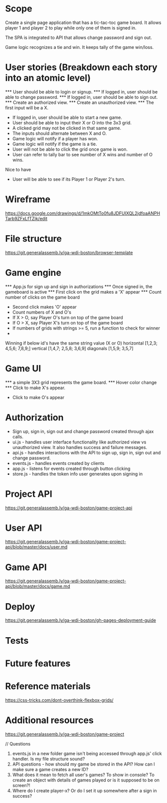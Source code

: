 # Scope
Create a single page application that has a tic-tac-toc game board. It allows player 1
and player 2 to play while only one of them is signed in.

The SPA is integrated to API that allows change password and sign out.

Game logic recognizes a tie and win. It keeps tally  of the game win/loss.

# User stories (Breakdown each story into an atomic level)
*** User should be able to login or signup.
*** If logged in, user should be able to change password.
*** If logged in, user should be able to sign out.
*** Create an authorized view.
*** Create an unauthorized view.
*** The first input will be a X.
* If logged in, user should be able to start a new game.
* User should be able to input their X or O into the 3x3 grid.
* A clicked grid may not be clicked in that same game.
* The inputs should alternate between X and O.
* Game logic will notify if a player has won.
* Game logic will notify if the game is a tie.
* User will not be able to click the grid once game is won.
* User can refer to tally bar to see number of X wins and number of O wins.

Nice to have
* User will be able to see if its Player 1 or Player 2's turn.

# Wireframe
https://docs.google.com/drawings/d/1mkOMtTo0fu8JDFUIXQL2jdfoaANPHTarb9ZFxLfTZik/edit

# File structure
https://git.generalassemb.ly/ga-wdi-boston/browser-template

# Game engine
*** App.js for sign up and sign in authorizations
*** Once signed in, the gameboard is active
*** First click on the grid makes a 'X' appear
*** Count number of clicks on the game board
* Second click makes 'O' appear
* Count numbers of X and O's
* If X > O, say Player O's turn on top of the game board
* If O > X, say Player X's turn on top of the game board
* If numbers of grids with strings >= 5, run a function to check for winner
*

Winning if below id's have the same string value (X or O)
horizontal [1,2,3; 4,5,6; 7,8,9;]
vertical [1,4,7; 2,5,8; 3,6,9]
diagonals [1,5,9; 3,5,7]

# Game UI
*** a simple 3X3 grid represents the game board.
*** Hover color change
*** Click to make X's appear.
* Click to make O's appear

# Authorization
* Sign up, sign in, sign out and change password created through ajax calls.
* ui.js - handles user interface functionality like authorized view vs unauthorized view. It also handles success and failure messages.
* api.js - handles interactions with the API to sign up, sign in, sign out and change password.
* events.js - handles events created by clients
* app.js - listens for events created through button clicking
* store.js - handles the token info user generates upon signing in

# Project API
https://git.generalassemb.ly/ga-wdi-boston/game-project-api

# User API
https://git.generalassemb.ly/ga-wdi-boston/game-project-api/blob/master/docs/user.md

# Game API
https://git.generalassemb.ly/ga-wdi-boston/game-project-api/blob/master/docs/game.md

# Deploy
https://git.generalassemb.ly/ga-wdi-boston/gh-pages-deployment-guide
# Tests

# Future features

# Reference materials
https://css-tricks.com/dont-overthink-flexbox-grids/


# Additional resources
https://git.generalassemb.ly/ga-wdi-boston/game-project

// Questions
1. events.js in a new folder game isn't being accessed through app.js'
click handler. Is my file structure sound?
2. API questions - how should my game be stored in the API? How can I make sure a game creates a new ID?
3. What does it mean to fetch all user's games? To show in console? To create an object with details of games played or is it supposed to be on screen?!
4. Where do I create player-x? Or do I set it up somewhere after a sign in success?
